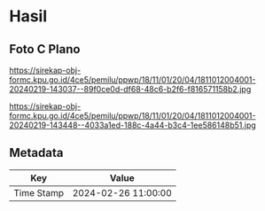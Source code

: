 # Hasil

## Foto C Plano

https://sirekap-obj-formc.kpu.go.id/4ce5/pemilu/ppwp/18/11/01/20/04/1811012004001-20240219-143037--89f0ce0d-df68-48c6-b2f6-f816571158b2.jpg

https://sirekap-obj-formc.kpu.go.id/4ce5/pemilu/ppwp/18/11/01/20/04/1811012004001-20240219-143448--4033a1ed-188c-4a44-b3c4-1ee586148b51.jpg


## Metadata

| Key        | Value               |
| ---------- | ------------------- |
| Time Stamp | 2024-02-26 11:00:00 |



